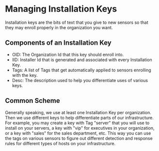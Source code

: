 # Managing Installation Keys

Installation keys are the bits of text that you give to new sensors so that they may enroll properly in the organization you want.

## Components of an Installation Key
* OID: The Organization Id that this key should enroll into.
* IID: Installer Id that is generated and associated with every Installation Key.
* Tags: A list of Tags that get automatically applied to sensors enrolling with the key.
* Desc: The description used to help you differentiate uses of various keys.

## Common Scheme
Generally speaking, we use at least one Installation Key per organization. Then we use different keys to help
differentiate parts of our infrastructure. For example, you may create a key with Tag "server" that you will use
to install on your servers, a key with "vip" for executives in your organization, or a key with "sales" for the sales
department, etc. This way you can use the tags on various sensors to figure out different detection and response
rules for different types of hosts on your infrastructure.
